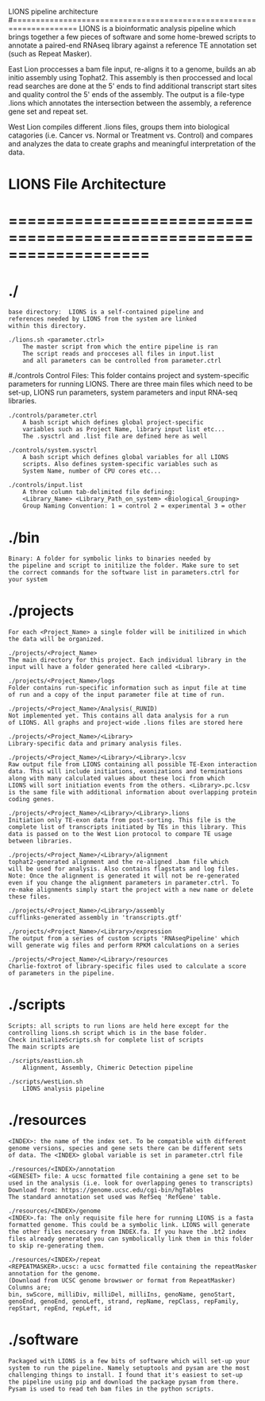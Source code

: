 LIONS pipeline architecture
#====================================================================
 LIONS is a bioinformatic analysis pipeline which brings together a
 few pieces of software and some home-brewed scripts to annotate a
 paired-end RNAseq library against a reference TE annotation set
 (such as Repeat Masker).

 East Lion proccesses a bam file input, re-aligns it to a genome,
 builds an ab initio assembly using Tophat2. This assembly is then
 proccessed and local read searches are done at the 5' ends to find
 additional transcript start sites and quality control the 5' ends of
 the assembly. The output is a file-type <library>.lions which
 annotates the intersection between the assembly, a reference gene set
 and repeat set.

 West Lion compiles different .lions files, groups them into biological
 catagories (i.e. Cancer vs. Normal or Treatment vs. Control) and
 compares and analyzes the data to create graphs and meaningful
 interpretation of the data.

# LIONS File Architecture
# ===================================================================
# ./
	base directory:  LIONS is a self-contained pipeline and 
	references needed by LIONS from the system are linked
	within this directory.

	./lions.sh <parameter.ctrl>
		The master script from which the entire pipeline is ran
		The script reads and procceses all files in input.list
		and all parameters can be controlled from parameter.ctrl

#./controls
	Control Files: This folder contains project and system-specific
	parameters for running LIONS. There are three main files which
	need to be set-up, LIONS run parameters, system parameters and
	input RNA-seq libraries.
	

	./controls/parameter.ctrl
		A bash script which defines global project-specific 
		variables such as Project Name, library input list etc...
		The .sysctrl and .list file are defined here as well

	./controls/system.sysctrl
		A bash script which defines global variables for all LIONS
		scripts. Also defines system-specific variables such as
		System Name, number of CPU cores etc...

	./controls/input.list
		A three column tab-delimited file defining:
		<Library_Name> <Library_Path_on_system> <Biological_Grouping>
		Group Naming Convention: 1 = control 2 = experimental 3 = other
		
	
# ./bin
	Binary: A folder for symbolic links to binaries needed by
	the pipeline and script to initilize the folder. Make sure to set
	the correct commands for the software list in parameters.ctrl for
	your system


# ./projects
	For each <Project_Name> a single folder will be initilized in which
	the data will be organized.

	./projects/<Project_Name>
	The main directory for this project. Each individual library in the
	input will have a folder generated here called <Library>.

	./projects/<Project_Name>/logs
	Folder contains run-specific information such as input file at time
	of run and a copy of the input parameter file at time of run.

	./projects/<Project_Name>/Analysis(_RUNID)
	Not implemented yet. This contains all data analysis for a run
	of LIONS. All graphs and project-wide .lions files are stored here
	
	./projects/<Project_Name>/<Library>
	Library-specific data and primary analysis files.

	./projects/<Project_Name>/<Library>/<Library>.lcsv
	Raw output file from LIONS containing all possible TE-Exon interaction
	data. This will include initiations, exonizations and terminations
	along with many calculated values about these loci from which
	LIONS will sort initiation events from the others. <Library>.pc.lcsv
	is the same file with additional information about overlapping protein
	coding genes.

	./projects/<Project_Name>/<Library>/<Library>.lions
	Initiation only TE-exon data from post-sorting. This file is the 
	complete list of transcripts initiated by TEs in this library. This
	data is passed on to the West Lion protocol to compare TE usage
	between libraries.

	./projects/<Project_Name>/<Library>/alignment
	tophat2-generated alignment and the re-aligned .bam file which
	will be used for analysis. Also contains flagstats and log files.
	Note: Once the alignment is generated it will not be re-generated
	even if you change the alignment parameters in parameter.ctrl. To
	re-make alignments simply start the project with a new name or delete
	these files.

	./projects/<Project_Name>/<Library>/assembly
	cufflinks-generated assembly in 'transcripts.gtf'

	./projects/<Project_Name>/<Library>/expression
	The output from a series of custom scripts 'RNAseqPipeline' which
	will generate wig files and perform RPKM calculations on a series 

	./projects/<Project_Name>/<Library>/resources
	Charlie-foxtrot of library-specific files used to calculate a score
	of parameters in the pipeline.

# ./scripts
	Scripts: all scripts to run lions are held here except for the
	controlling lions.sh script which is in the base folder.
	Check initializeScripts.sh for complete list of scripts
	The main scripts are 

	./scripts/eastLion.sh
		Alignment, Assembly, Chimeric Detection pipeline

	./scripts/westLion.sh
		LIONS analysis pipeline

# ./resources
	<INDEX>: the name of the index set. To be compatible with different
	genome versions, species and gene sets there can be different sets
	of data. The <INDEX> global variable is set in parameter.ctrl file
	
	./resources/<INDEX>/annotation
	<GENESET> file: A ucsc formatted file containing a gene set to be
	used in the analysis (i.e. look for overlapping genes to transcripts)
	Download from: https://genome.ucsc.edu/cgi-bin/hgTables
	The standard annotation set used was RefSeq 'RefGene' table.

	./resources/<INDEX>/genome
	<INDEX>.fa: The only requisite file here for running LIONS is a fasta
	formatted genome. This could be a symbolic link. LIONS will generate
	the other files neccesary from INDEX.fa. If you have the .bt2 index
	files already generated you can symbolically link them in this folder
	to skip re-generating them.

	./resources/<INDEX>/repeat
	<REPEATMASKER>.ucsc: a ucsc formatted file containing the repeatMasker
	annotation for the genome.
	(Download from UCSC genome browswer or format from RepeatMasker)
	Columns are;
	bin, swScore, milliDiv, milliDel, milliIns, genoName, genoStart,
	genoEnd, genoEnd, genoLeft, strand, repName, repClass, repFamily,
	repStart, repEnd, repLeft, id

# ./software
	Packaged with LIONS is a few bits of software which will set-up your
	system to run the pipeline. Namely setuptools and pysam are the most
	challenging things to install. I found that it's easiest to set-up
	the pipeline using pip and download the package pysam from there.
	Pysam is used to read teh bam files in the python scripts.






